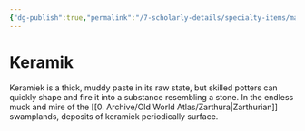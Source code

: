 ```yaml
---
{"dg-publish":true,"permalink":"/7-scholarly-details/specialty-items/materials/keramik/","noteIcon":""}
---
```


# Keramik

Keramiek is a thick, muddy paste in its raw state, but skilled potters can quickly shape and fire it into a substance resembling a stone. In the endless muck and mire of the [[0. Archive/Old World Atlas/Zarthura\|Zarthurian]] swamplands, deposits of keramiek periodically surface. 